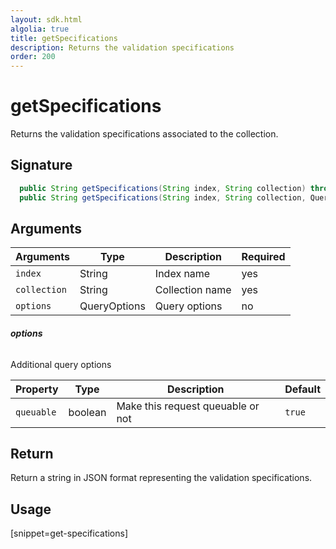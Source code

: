 ```yaml
---
layout: sdk.html
algolia: true
title: getSpecifications
description: Returns the validation specifications
order: 200
---
```


# getSpecifications

Returns the validation specifications associated to the collection.

## Signature

```java
  public String getSpecifications(String index, String collection) throws BadRequestException, ForbiddenException, GatewayTimeoutException, InternalException, ServiceUnavailableException, NotFoundException;
  public String getSpecifications(String index, String collection, QueryOptions) throws BadRequestException, ForbiddenException, GatewayTimeoutException, InternalException, ServiceUnavailableException, NotFoundException;
```

## Arguments

| Arguments    | Type    | Description | Required
|--------------|---------|-------------|----------
| ``index`` | String | Index name    | yes  |
| ``collection`` | String | Collection name    | yes  |
| ``options`` | QueryOptions | Query options    | no  |

###### **options**

Additional query options

| Property   | Type    | Description                       | Default |
| ---------- | ------- | --------------------------------- | ------- |
| `queuable` | boolean | Make this request queuable or not | `true`  |

## Return

Return a string in JSON format representing the validation specifications.

## Usage

[snippet=get-specifications]
